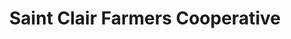 ---
title: "Saint Clair Farmers Cooperative"
url: /north-ashville/saint-clair-farmers-cooperative/
shop: Landwirtschaftlich
---